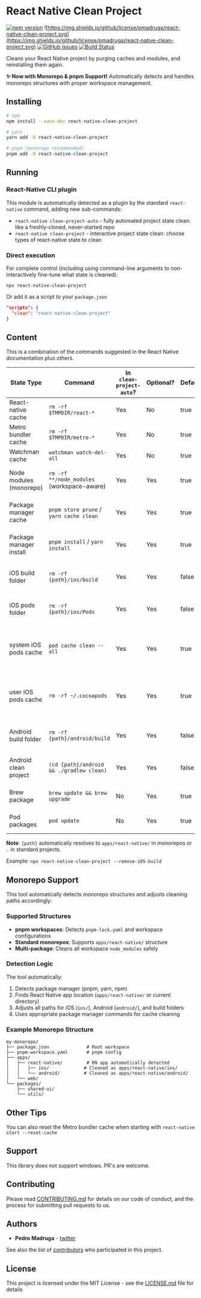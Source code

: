 # React Native Clean Project

[![npm version](https://badge.fury.io/js/react-native-clean-project.svg)](https://www.npmjs.com/package/react-native-clean-project) ![https://img.shields.io/github/license/pmadruga/react-native-clean-project.svg](https://img.shields.io/github/license/pmadruga/react-native-clean-project.svg)
[![GitHub issues](https://img.shields.io/github/issues/pmadruga/react-native-clean-project.svg)](https://github.com/pmadruga/react-native-clean-project/issues)
[![Build Status](https://travis-ci.org/pmadruga/react-native-clean-project.svg?branch=master)](https://travis-ci.org/pmadruga/react-native-clean-project)

Cleans your React Native project by purging caches and modules, and reinstalling them again. 

**✨ Now with Monorepo & pnpm Support!** Automatically detects and handles monorepo structures with proper workspace management.

## Installing

```bash
# npm
npm install --save-dev react-native-clean-project

# yarn
yarn add -D react-native-clean-project

# pnpm (monorepo recommended)
pnpm add -D react-native-clean-project
```

## Running

### React-Native CLI plugin

This module is automatically detected as a plugin by the standard `react-native` command, adding new sub-commands:

- `react-native clean-project-auto` - fully automated project state clean: like a freshly-cloned, never-started repo
- `react-native clean-project` - interactive project state clean: choose types of react-native state to clean

### Direct execution

For complete control (including using command-line arguments to non-interactively fine-tune what state is cleaned):

`npx react-native-clean-project`

Or add it as a script to your `package.json`

```json
"scripts": {
  "clean": "react-native-clean-project"
}
```

## Content

This is a combination of the commands suggested in the React Native documentation plus others.

| State Type                | Command                                    | In `clean-project-auto`? | Optional? | Default? | Option Flag                  |
| ------------------------- | ------------------------------------------ | ------------------------ | --------- | -------- | ---------------------------- |
| React-native cache        | `rm -rf $TMPDIR/react-*`                   | Yes                      | No        | true     |                              |
| Metro bundler cache       | `rm -rf $TMPDIR/metro-*`                   | Yes                      | No        | true     |                              |
| Watchman cache            | `watchman watch-del-all`                   | Yes                      | No        | true     |                              |
| Node modules (monorepo)   | `rm -rf **/node_modules` (workspace-aware) | Yes                      | Yes       | true     | --keep-node-modules          |
| Package manager cache     | `pnpm store prune` / `yarn cache clean`    | Yes                      | Yes       | true     | --keep-node-modules          |
| Package manager install   | `pnpm install` / `yarn install`            | Yes                      | Yes       | true     | --keep-node-modules          |
| iOS build folder          | `rm -rf {path}/ios/build`                  | Yes                      | Yes       | false    | --remove-iOS-build           |
| iOS pods folder           | `rm -rf {path}/ios/Pods`                   | Yes                      | Yes       | false    | --remove-iOS-pods            |
| system iOS pods cache     | `pod cache clean --all`                    | Yes                      | Yes       | true     | --keep-system-iOS-pods-cache |
| user iOS pods cache       | `rm -rf ~/.cocoapods`                      | Yes                      | Yes       | true     | --keep-user-iOS-pods-cache   |
| Android build folder      | `rm -rf {path}/android/build`              | Yes                      | Yes       | false    | --remove-android-build       |
| Android clean project     | `(cd {path}/android && ./gradlew clean)`   | Yes                      | Yes       | false    | --clean-android-project      |
| Brew package              | `brew update && brew upgrade`              | No                       | Yes       | true     | --keep-brew                  |
| Pod packages              | `pod update`                               | No                       | Yes       | true     | --keep-pods                  |

**Note**: `{path}` automatically resolves to `apps/react-native/` in monorepos or `.` in standard projects.

Example: `npx react-native-clean-project --remove-iOS-build`

## Monorepo Support

This tool automatically detects monorepo structures and adjusts cleaning paths accordingly:

### Supported Structures

- **pnpm workspaces**: Detects `pnpm-lock.yaml` and workspace configurations
- **Standard monorepos**: Supports `apps/react-native/` structure
- **Multi-package**: Cleans all workspace `node_modules` safely

### Detection Logic

The tool automatically:
1. Detects package manager (pnpm, yarn, npm)
2. Finds React Native app location (`apps/react-native/` or current directory)
3. Adjusts all paths for iOS (`ios/`), Android (`android/`), and build folders
4. Uses appropriate package manager commands for cache cleaning

### Example Monorepo Structure

```
my-monorepo/
├── package.json              # Root workspace
├── pnpm-workspace.yaml       # pnpm config
├── apps/
│   ├── react-native/         # RN app automatically detected
│   │   ├── ios/             # Cleaned as apps/react-native/ios/
│   │   └── android/         # Cleaned as apps/react-native/android/
│   └── web/
└── packages/
    ├── shared-ui/
    └── utils/
```

## Other Tips

You can also reset the Metro bundler cache when starting with `react-native start --reset-cache`

## Support 

This library does not support windows. PR's are welcome.

## Contributing

Please read [CONTRIBUTING.md](./CONTRIBUTING.md) for details on our code of conduct, and the process for submitting pull requests to us.

## Authors

- **Pedro Madruga** - [twitter](https://twitter.com/pmadruga_)

See also the list of [contributors](https://github.com/pmadruga/react-native-clean-project/graphs/contributors) who participated in this project.

## License

This project is licensed under the MIT License - see the [LICENSE.md](LICENSE.md) file for details
